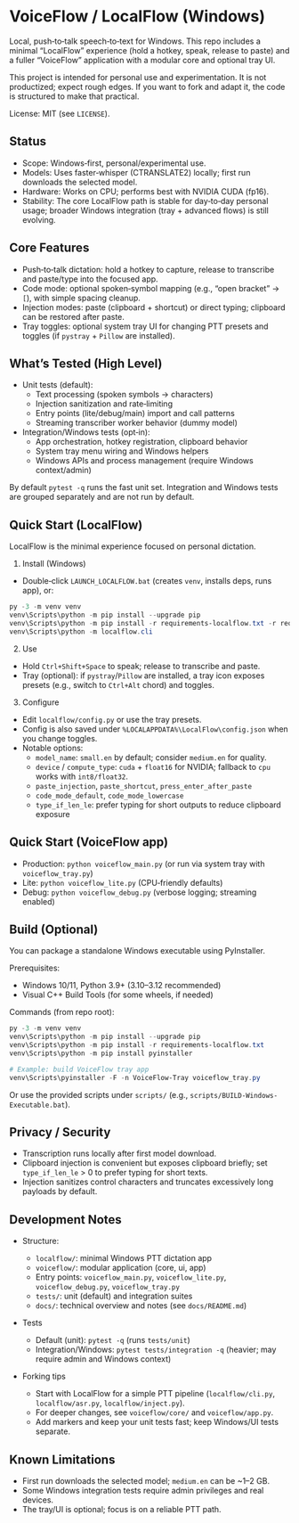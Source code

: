 # VoiceFlow / LocalFlow (Windows)

Local, push‑to‑talk speech‑to‑text for Windows. This repo includes a minimal “LocalFlow” experience (hold a hotkey, speak, release to paste) and a fuller “VoiceFlow” application with a modular core and optional tray UI.

This project is intended for personal use and experimentation. It is not productized; expect rough edges. If you want to fork and adapt it, the code is structured to make that practical.

License: MIT (see `LICENSE`).

## Status

- Scope: Windows‑first, personal/experimental use.
- Models: Uses faster‑whisper (CTRANSLATE2) locally; first run downloads the selected model.
- Hardware: Works on CPU; performs best with NVIDIA CUDA (fp16).
- Stability: The core LocalFlow path is stable for day‑to‑day personal usage; broader Windows integration (tray + advanced flows) is still evolving.

## Core Features

- Push‑to‑talk dictation: hold a hotkey to capture, release to transcribe and paste/type into the focused app.
- Code mode: optional spoken‑symbol mapping (e.g., “open bracket” → `[`), with simple spacing cleanup.
- Injection modes: paste (clipboard + shortcut) or direct typing; clipboard can be restored after paste.
- Tray toggles: optional system tray UI for changing PTT presets and toggles (if `pystray` + `Pillow` are installed).

## What’s Tested (High Level)

- Unit tests (default):
  - Text processing (spoken symbols → characters)
  - Injection sanitization and rate‑limiting
  - Entry points (lite/debug/main) import and call patterns
  - Streaming transcriber worker behavior (dummy model)
- Integration/Windows tests (opt‑in):
  - App orchestration, hotkey registration, clipboard behavior
  - System tray menu wiring and Windows helpers
  - Windows APIs and process management (require Windows context/admin)

By default `pytest -q` runs the fast unit set. Integration and Windows tests are grouped separately and are not run by default.

## Quick Start (LocalFlow)

LocalFlow is the minimal experience focused on personal dictation.

1) Install (Windows)

- Double‑click `LAUNCH_LOCALFLOW.bat` (creates `venv`, installs deps, runs app), or:

```powershell
py -3 -m venv venv
venv\Scripts\python -m pip install --upgrade pip
venv\Scripts\python -m pip install -r requirements-localflow.txt -r requirements-dev.txt
venv\Scripts\python -m localflow.cli
```

2) Use

- Hold `Ctrl+Shift+Space` to speak; release to transcribe and paste.
- Tray (optional): if `pystray`/`Pillow` are installed, a tray icon exposes presets (e.g., switch to `Ctrl+Alt` chord) and toggles.

3) Configure

- Edit `localflow/config.py` or use the tray presets.
- Config is also saved under `%LOCALAPPDATA%\LocalFlow\config.json` when you change toggles.
- Notable options:
  - `model_name`: `small.en` by default; consider `medium.en` for quality.
  - `device` / `compute_type`: `cuda` + `float16` for NVIDIA; fallback to `cpu` works with `int8/float32`.
  - `paste_injection`, `paste_shortcut`, `press_enter_after_paste`
  - `code_mode_default`, `code_mode_lowercase`
  - `type_if_len_le`: prefer typing for short outputs to reduce clipboard exposure

## Quick Start (VoiceFlow app)

- Production: `python voiceflow_main.py` (or run via system tray with `voiceflow_tray.py`)
- Lite: `python voiceflow_lite.py` (CPU‑friendly defaults)
- Debug: `python voiceflow_debug.py` (verbose logging; streaming enabled)

## Build (Optional)

You can package a standalone Windows executable using PyInstaller.

Prerequisites:
- Windows 10/11, Python 3.9+ (3.10–3.12 recommended)
- Visual C++ Build Tools (for some wheels, if needed)

Commands (from repo root):

```powershell
py -3 -m venv venv
venv\Scripts\python -m pip install --upgrade pip
venv\Scripts\python -m pip install -r requirements-localflow.txt
venv\Scripts\python -m pip install pyinstaller

# Example: build VoiceFlow tray app
venv\Scripts\pyinstaller -F -n VoiceFlow-Tray voiceflow_tray.py
```

Or use the provided scripts under `scripts/` (e.g., `scripts/BUILD-Windows-Executable.bat`).

## Privacy / Security

- Transcription runs locally after first model download.
- Clipboard injection is convenient but exposes clipboard briefly; set `type_if_len_le` > 0 to prefer typing for short texts.
- Injection sanitizes control characters and truncates excessively long payloads by default.

## Development Notes

- Structure:
  - `localflow/`: minimal Windows PTT dictation app
  - `voiceflow/`: modular application (core, ui, app)
  - Entry points: `voiceflow_main.py`, `voiceflow_lite.py`, `voiceflow_debug.py`, `voiceflow_tray.py`
  - `tests/`: unit (default) and integration suites
  - `docs/`: technical overview and notes (see `docs/README.md`)

- Tests
  - Default (unit): `pytest -q` (runs `tests/unit`)
  - Integration/Windows: `pytest tests/integration -q` (heavier; may require admin and Windows context)

- Forking tips
  - Start with LocalFlow for a simple PTT pipeline (`localflow/cli.py`, `localflow/asr.py`, `localflow/inject.py`).
  - For deeper changes, see `voiceflow/core/` and `voiceflow/app.py`.
  - Add markers and keep your unit tests fast; keep Windows/UI tests separate.

## Known Limitations

- First run downloads the selected model; `medium.en` can be ~1–2 GB.
- Some Windows integration tests require admin privileges and real devices.
- The tray/UI is optional; focus is on a reliable PTT path.
